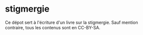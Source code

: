 # stigmergie
Ce dépot sert à l'écriture d'un livre sur la stigmergie. Sauf mention contraire, tous les contenus sont en CC-BY-SA.
